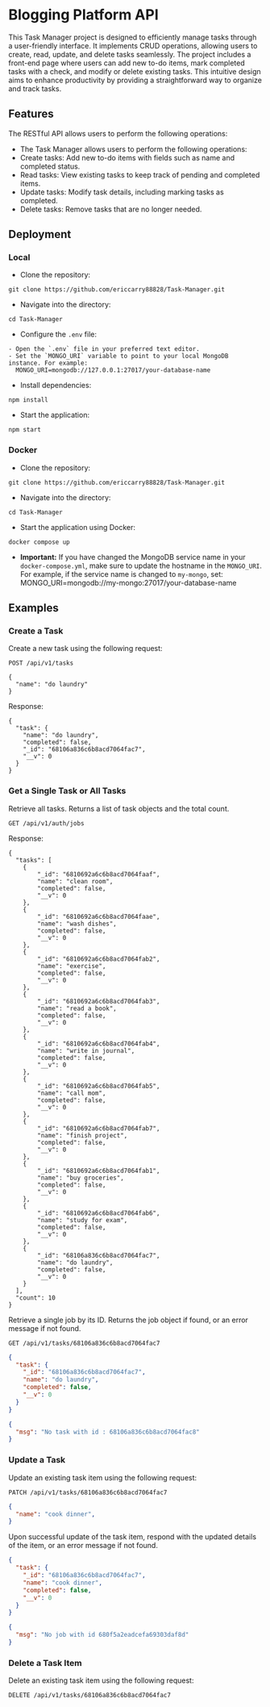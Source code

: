 # Blogging Platform API
This Task Manager project is designed to efficiently manage tasks through a user-friendly interface. It implements CRUD operations, allowing users to create, read, update, and delete tasks seamlessly. The project includes a front-end page where users can add new to-do items, mark completed tasks with a check, and modify or delete existing tasks. This intuitive design aims to enhance productivity by providing a straightforward way to organize and track tasks.

## Features
The RESTful API allows users to perform the following operations:
- The Task Manager allows users to perform the following operations:
- Create tasks: Add new to-do items with fields such as name and completed status.
- Read tasks: View existing tasks to keep track of pending and completed items.
- Update tasks: Modify task details, including marking tasks as completed.
- Delete tasks: Remove tasks that are no longer needed.

## Deployment
### Local
 - Clone the repository:
 ```
git clone https://github.com/ericcarry88828/Task-Manager.git
```
- Navigate into the directory:
```
cd Task-Manager
```
- Configure the `.env` file:
```
- Open the `.env` file in your preferred text editor.
- Set the `MONGO_URI` variable to point to your local MongoDB instance. For example:
  MONGO_URI=mongodb://127.0.0.1:27017/your-database-name
```
- Install dependencies:
```
npm install
```
- Start the application:
```
npm start
```

### Docker
 - Clone the repository:
```
git clone https://github.com/ericcarry88828/Task-Manager.git
```
- Navigate into the directory:
```
cd Task-Manager
```
- Start the application using Docker:
```
docker compose up
```

- **Important:** If you have changed the MongoDB service name in your `docker-compose.yml`, make sure to update the hostname in the `MONGO_URI`. For example, if the service name is changed to `my-mongo`, set:
    MONGO_URI=mongodb://my-mongo:27017/your-database-name


## Examples
### Create a Task
Create a new task using the following request:

```
POST /api/v1/tasks
```
```josn
{
  "name": "do laundry"
}
```
Response:
```josn
{
  "task": {
    "name": "do laundry",
    "completed": false,
    "_id": "68106a836c6b8acd7064fac7",
    "__v": 0
  }
}
```

### Get a Single Task or All Tasks
Retrieve all tasks. Returns a list of task objects and the total count.

```
GET /api/v1/auth/jobs
```
Response:
```josn
{
  "tasks": [
    {
        "_id": "6810692a6c6b8acd7064faaf",
        "name": "clean room",
        "completed": false,
        "__v": 0
    },
    {
        "_id": "6810692a6c6b8acd7064faae",
        "name": "wash dishes",
        "completed": false,
        "__v": 0
    },
    {
        "_id": "6810692a6c6b8acd7064fab2",
        "name": "exercise",
        "completed": false,
        "__v": 0
    },
    {
        "_id": "6810692a6c6b8acd7064fab3",
        "name": "read a book",
        "completed": false,
        "__v": 0
    },
    {
        "_id": "6810692a6c6b8acd7064fab4",
        "name": "write in journal",
        "completed": false,
        "__v": 0
    },
    {
        "_id": "6810692a6c6b8acd7064fab5",
        "name": "call mom",
        "completed": false,
        "__v": 0
    },
    {
        "_id": "6810692a6c6b8acd7064fab7",
        "name": "finish project",
        "completed": false,
        "__v": 0
    },
    {
        "_id": "6810692a6c6b8acd7064fab1",
        "name": "buy groceries",
        "completed": false,
        "__v": 0
    },
    {
        "_id": "6810692a6c6b8acd7064fab6",
        "name": "study for exam",
        "completed": false,
        "__v": 0
    },
    {
        "_id": "68106a836c6b8acd7064fac7",
        "name": "do laundry",
        "completed": false,
        "__v": 0
    }
  ],
  "count": 10
}
```

Retrieve a single job by its ID. Returns the job object if found, or an error message if not found.
```
GET /api/v1/tasks/68106a836c6b8acd7064fac7
```
```json
{
  "task": {
    "_id": "68106a836c6b8acd7064fac7",
    "name": "do laundry",
    "completed": false,
    "__v": 0
  }
}
```

```json
{
  "msg": "No task with id : 68106a836c6b8acd7064fac8"
}
```

### Update a Task
Update an existing task item using the following request:

```
PATCH /api/v1/tasks/68106a836c6b8acd7064fac7
```
```json
{
  "name": "cook dinner",
}
```

Upon successful update of the task item, respond with the updated details of the item, or an error message if not found.

```json
{
  "task": {
    "_id": "68106a836c6b8acd7064fac7",
    "name": "cook dinner",
    "completed": false,
    "__v": 0
  }
}
```

```json
{
  "msg": "No job with id 680f5a2eadcefa69303daf8d"
}
```

### Delete a Task Item
Delete an existing task item using the following request:
```
DELETE /api/v1/tasks/68106a836c6b8acd7064fac7
```